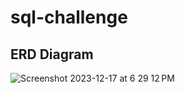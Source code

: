 # sql-challenge

## ERD Diagram

![Screenshot 2023-12-17 at 6 29 12 PM](https://github.com/rustynutt1/sql-challenge/assets/127783804/f338d27f-21c2-4589-a6f2-fc04ed25a548)
